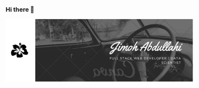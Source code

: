 ### Hi there 👋
![alt text](https://github.com/Jimlah/Jimlah/blob/main/Stunning%20Beach%20Safari%20Email%20Header.png "Profile Banner")


<!--
**Jimlah/Jimlah** is a ✨ _special_ ✨ repository because its `README.md` (this file) appears on your GitHub profile.

Here are some ideas to get you started:

- 🔭 I’m currently working on ...
- 🌱 I’m currently learning ...
- 👯 I’m looking to collaborate on ...
- 🤔 I’m looking for help with ...
- 💬 Ask me about ...
- 📫 How to reach me: ...
- 😄 Pronouns: ...
- ⚡ Fun fact: ...
-->
